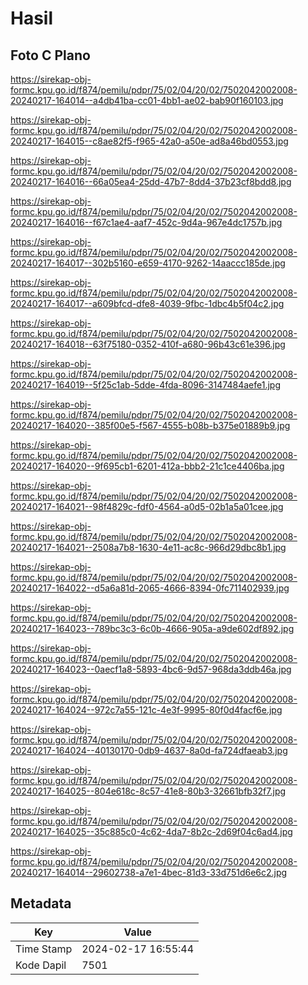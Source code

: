 # Hasil

## Foto C Plano

https://sirekap-obj-formc.kpu.go.id/f874/pemilu/pdpr/75/02/04/20/02/7502042002008-20240217-164014--a4db41ba-cc01-4bb1-ae02-bab90f160103.jpg

https://sirekap-obj-formc.kpu.go.id/f874/pemilu/pdpr/75/02/04/20/02/7502042002008-20240217-164015--c8ae82f5-f965-42a0-a50e-ad8a46bd0553.jpg

https://sirekap-obj-formc.kpu.go.id/f874/pemilu/pdpr/75/02/04/20/02/7502042002008-20240217-164016--66a05ea4-25dd-47b7-8dd4-37b23cf8bdd8.jpg

https://sirekap-obj-formc.kpu.go.id/f874/pemilu/pdpr/75/02/04/20/02/7502042002008-20240217-164016--f67c1ae4-aaf7-452c-9d4a-967e4dc1757b.jpg

https://sirekap-obj-formc.kpu.go.id/f874/pemilu/pdpr/75/02/04/20/02/7502042002008-20240217-164017--302b5160-e659-4170-9262-14aaccc185de.jpg

https://sirekap-obj-formc.kpu.go.id/f874/pemilu/pdpr/75/02/04/20/02/7502042002008-20240217-164017--a609bfcd-dfe8-4039-9fbc-1dbc4b5f04c2.jpg

https://sirekap-obj-formc.kpu.go.id/f874/pemilu/pdpr/75/02/04/20/02/7502042002008-20240217-164018--63f75180-0352-410f-a680-96b43c61e396.jpg

https://sirekap-obj-formc.kpu.go.id/f874/pemilu/pdpr/75/02/04/20/02/7502042002008-20240217-164019--5f25c1ab-5dde-4fda-8096-3147484aefe1.jpg

https://sirekap-obj-formc.kpu.go.id/f874/pemilu/pdpr/75/02/04/20/02/7502042002008-20240217-164020--385f00e5-f567-4555-b08b-b375e01889b9.jpg

https://sirekap-obj-formc.kpu.go.id/f874/pemilu/pdpr/75/02/04/20/02/7502042002008-20240217-164020--9f695cb1-6201-412a-bbb2-21c1ce4406ba.jpg

https://sirekap-obj-formc.kpu.go.id/f874/pemilu/pdpr/75/02/04/20/02/7502042002008-20240217-164021--98f4829c-fdf0-4564-a0d5-02b1a5a01cee.jpg

https://sirekap-obj-formc.kpu.go.id/f874/pemilu/pdpr/75/02/04/20/02/7502042002008-20240217-164021--2508a7b8-1630-4e11-ac8c-966d29dbc8b1.jpg

https://sirekap-obj-formc.kpu.go.id/f874/pemilu/pdpr/75/02/04/20/02/7502042002008-20240217-164022--d5a6a81d-2065-4666-8394-0fc711402939.jpg

https://sirekap-obj-formc.kpu.go.id/f874/pemilu/pdpr/75/02/04/20/02/7502042002008-20240217-164023--789bc3c3-6c0b-4666-905a-a9de602df892.jpg

https://sirekap-obj-formc.kpu.go.id/f874/pemilu/pdpr/75/02/04/20/02/7502042002008-20240217-164023--0aecf1a8-5893-4bc6-9d57-968da3ddb46a.jpg

https://sirekap-obj-formc.kpu.go.id/f874/pemilu/pdpr/75/02/04/20/02/7502042002008-20240217-164024--972c7a55-121c-4e3f-9995-80f0d4facf6e.jpg

https://sirekap-obj-formc.kpu.go.id/f874/pemilu/pdpr/75/02/04/20/02/7502042002008-20240217-164024--40130170-0db9-4637-8a0d-fa724dfaeab3.jpg

https://sirekap-obj-formc.kpu.go.id/f874/pemilu/pdpr/75/02/04/20/02/7502042002008-20240217-164025--804e618c-8c57-41e8-80b3-32661bfb32f7.jpg

https://sirekap-obj-formc.kpu.go.id/f874/pemilu/pdpr/75/02/04/20/02/7502042002008-20240217-164025--35c885c0-4c62-4da7-8b2c-2d69f04c6ad4.jpg

https://sirekap-obj-formc.kpu.go.id/f874/pemilu/pdpr/75/02/04/20/02/7502042002008-20240217-164014--29602738-a7e1-4bec-81d3-33d751d6e6c2.jpg


## Metadata

| Key        | Value               |
| ---------- | ------------------- |
| Time Stamp | 2024-02-17 16:55:44 |
| Kode Dapil | 7501                |



